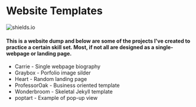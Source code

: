 # Website Templates

![shields.io](https://img.shields.io/cocoapods/l/AFNetworking.svg)

#### This is a website <b>dump</b> and below are some of the projects I've created to practice a certain skill set. Most, if not all are designed as a single-webpage or landing page.

* Carrie - Single webpage biography
* Graybox - Porfolio image silder
* Heart - Random landing page
* ProfessorOak - Business oriented template
* Wonderbroom	- Skeletal Jekyll template
* poptart - Example of pop-up view

